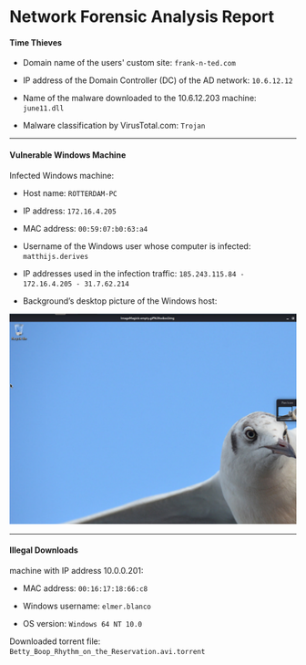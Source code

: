 # **Network Forensic Analysis Report**

#### Time Thieves

- Domain name of the users' custom site: `frank-n-ted.com`

- IP address of the Domain Controller (DC) of the AD network: `10.6.12.12`

- Name of the malware downloaded to the 10.6.12.203 machine: `june11.dll`

- Malware classification by VirusTotal.com: `Trojan`

---

#### Vulnerable Windows Machine

Infected Windows machine:

- Host name: `ROTTERDAM-PC`

- IP address: `172.16.4.205`

- MAC address: `00:59:07:b0:63:a4`

- Username of the Windows user whose computer is infected: `matthijs.derives`

- IP addresses used in the infection traffic: `185.243.115.84 - 172.16.4.205 - 31.7.62.214`

- Background’s desktop picture of the Windows host:

![1](Images/1.png)

---

#### Illegal Downloads

machine with IP address 10.0.0.201:

- MAC address: `00:16:17:18:66:c8`

- Windows username: `elmer.blanco`

- OS version: `Windows 64 NT 10.0`

Downloaded torrent file: `Betty_Boop_Rhythm_on_the_Reservation.avi.torrent`